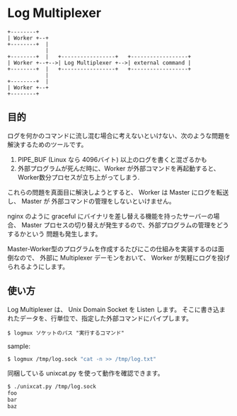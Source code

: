 # Log Multiplexer

```
+--------+
| Worker +--+
+--------+  |
            |
+--------+  |   +-----------------+   +------------------+
| Worker +--+-->| Log Multiplexer +-->| external command |
+--------+  |   +-----------------+   +------------------+
            |
+--------+  |
| Worker +--+
+--------+
```

## 目的

ログを何かのコマンドに流し混む場合に考えないといけない、次のような問題を
解決するためのツールです。

1. PIPE_BUF (Linux なら 4096バイト) 以上のログを書くと混ざるかも
2. 外部プログラムが死んだ時に、Worker が外部コマンドを再起動すると、Worker数分プロセスが立ち上がってしまう.

これらの問題を真面目に解決しようとすると、 Worker は Master にログを転送し、 Master が
外部コマンドの管理をしないといけません。

nginx のように graceful にバイナリを差し替える機能を持ったサーバーの場合、
Master プロセスの切り替えが発生するので、外部プログラムの管理をどうするかという
問題も発生します。

Master-Worker型のプログラムを作成するたびにこの仕組みを実装するのは面倒なので、
外部に Multiplexer デーモンをおいて、 Worker が気軽にログを投げられるようにします。

## 使い方

Log Multiplexer は、 Unix Domain Socket を Listen します。
そこに書き込まれたデータを、行単位で、指定した外部コマンドにパイプします。

```
$ logmux ソケットのパス "実行するコマンド"
```

sample:
```bash
$ logmux /tmp/log.sock "cat -n >> /tmp/log.txt"
```

同梱している unixcat.py を使って動作を確認できます。

```bash
$ ./unixcat.py /tmp/log.sock
foo
bar
baz
```
